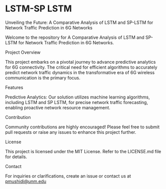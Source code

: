 # LSTM-SP LSTM
Unveiling the Future: A Comparative Analysis of LSTM and SP-LSTM for Network Traffic Prediction in 6G Networks

Welcome to the repository for A Comparative Analysis of LSTM and SP-LSTM for Network Traffic Prediction in 6G Networks.

Project Overview

This project embarks on a pivotal journey to advance predictive analytics for 6G connectivity. The critical need for efficient algorithms to accurately predict network traffic dynamics in the transformative era of 6G wireless communication is the primary focus.

Features

Predictive Analytics: Our solution utilizes machine learning algorithms, including LSTM and SP LSTM, for precise network traffic forecasting, enabling proactive network resource management.

Contribution

Community contributions are highly encouraged! Please feel free to submit pull requests or raise any issues to enhance this project further.

License

This project is licensed under the MIT License. Refer to the LICENSE.md file for details.

Contact

For inquiries or clarifications, create an issue or contact us at pmushidi@unm.edu
